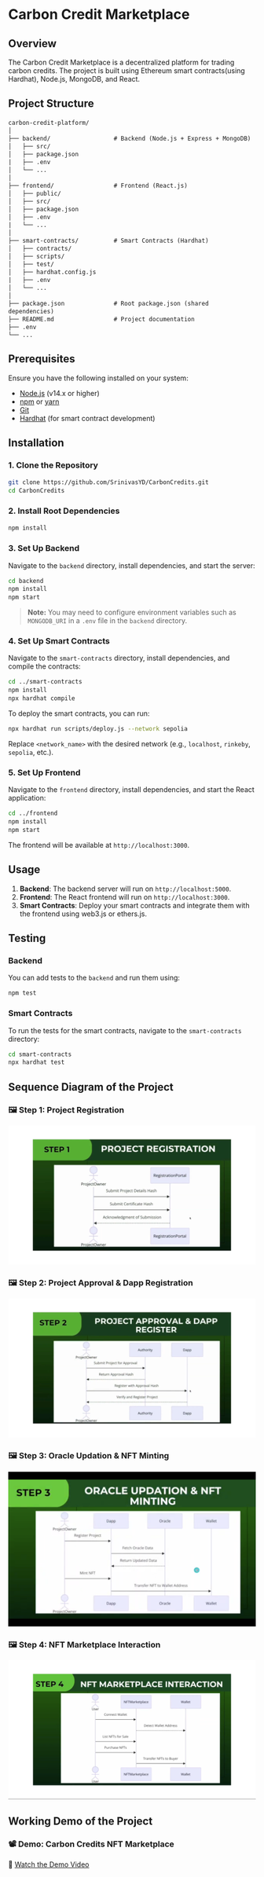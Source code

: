# Carbon Credit Marketplace

## Overview

The Carbon Credit Marketplace is a decentralized platform for trading carbon credits. The project is built using Ethereum smart contracts(using Hardhat), Node.js, MongoDB, and React.

## Project Structure

```plaintext
carbon-credit-platform/
│
├── backend/                  # Backend (Node.js + Express + MongoDB)
│   ├── src/
│   ├── package.json
|   ├── .env
│   └── ...
│
├── frontend/                 # Frontend (React.js)
│   ├── public/
│   ├── src/
│   ├── package.json
│   ├── .env
|   └── ...
│
├── smart-contracts/          # Smart Contracts (Hardhat)
│   ├── contracts/
│   ├── scripts/
│   ├── test/
│   ├── hardhat.config.js
|   ├── .env
│   └── ...
│
├── package.json              # Root package.json (shared dependencies)
├── README.md                 # Project documentation
├── .env
└── ...
```

## Prerequisites

Ensure you have the following installed on your system:

- [Node.js](https://nodejs.org/) (v14.x or higher)
- [npm](https://www.npmjs.com/) or [yarn](https://yarnpkg.com/)
- [Git](https://git-scm.com/)
- [Hardhat](https://hardhat.org/) (for smart contract development)

## Installation

### 1. Clone the Repository

```bash
git clone https://github.com/SrinivasYD/CarbonCredits.git
cd CarbonCredits
```

### 2. Install Root Dependencies

```bash
npm install
```

### 3. Set Up Backend

Navigate to the `backend` directory, install dependencies, and start the server:

```bash
cd backend
npm install
npm start
```

> **Note:** You may need to configure environment variables such as `MONGODB_URI` in a `.env` file in the `backend` directory.

### 4. Set Up Smart Contracts

Navigate to the `smart-contracts` directory, install dependencies, and compile the contracts:

```bash
cd ../smart-contracts
npm install
npx hardhat compile
```

To deploy the smart contracts, you can run:

```bash
npx hardhat run scripts/deploy.js --network sepolia
```

Replace `<network_name>` with the desired network (e.g., `localhost`, `rinkeby`, `sepolia`, etc.).

### 5. Set Up Frontend

Navigate to the `frontend` directory, install dependencies, and start the React application:

```bash
cd ../frontend
npm install
npm start
```

The frontend will be available at `http://localhost:3000`.

## Usage

1. **Backend**: The backend server will run on `http://localhost:5000`.
2. **Frontend**: The React frontend will run on `http://localhost:3000`.
3. **Smart Contracts**: Deploy your smart contracts and integrate them with the frontend using web3.js or ethers.js.

## Testing

### Backend

You can add tests to the `backend` and run them using:

```bash
npm test
```

### Smart Contracts

To run the tests for the smart contracts, navigate to the `smart-contracts` directory:

```bash
cd smart-contracts
npx hardhat test
```

## Sequence Diagram of the Project

### 🖼️ **Step 1: Project Registration**

![Project Registration](https://github.com/SrinivasYD/CarbonCredits/blob/7a91df0f02463449580562dbe11b2ad5d4d6ed85/assets/step%201.png)

### 🖼️ **Step 2: Project Approval & Dapp Registration**

![Project Approval & Dapp Registration](https://github.com/SrinivasYD/CarbonCredits/blob/7a91df0f02463449580562dbe11b2ad5d4d6ed85/assets/step%202.png)

### 🖼️ **Step 3: Oracle Updation & NFT Minting**

![Oracle Updation & NFT Minting](https://github.com/SrinivasYD/CarbonCredits/blob/7a91df0f02463449580562dbe11b2ad5d4d6ed85/assets/step%203.png)

### 🖼️ **Step 4: NFT Marketplace Interaction**

![NFT Marketplace Interaction](https://github.com/SrinivasYD/CarbonCredits/blob/7a91df0f02463449580562dbe11b2ad5d4d6ed85/assets/step%204.png)

## Working Demo of the Project

### 📽️ Demo: Carbon Credits NFT Marketplace

🔗 [Watch the Demo Video](https://drive.google.com/file/d/18Gz9BzF9v_jQi8Vlm-SoCvozb5VEnPj9/view)
